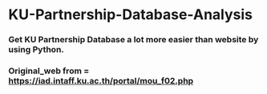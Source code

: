# KU-Partnership-Database-Analysis
### Get KU Partnership Database a lot more easier than website by using Python.

### Original_web from = https://iad.intaff.ku.ac.th/portal/mou_f02.php

